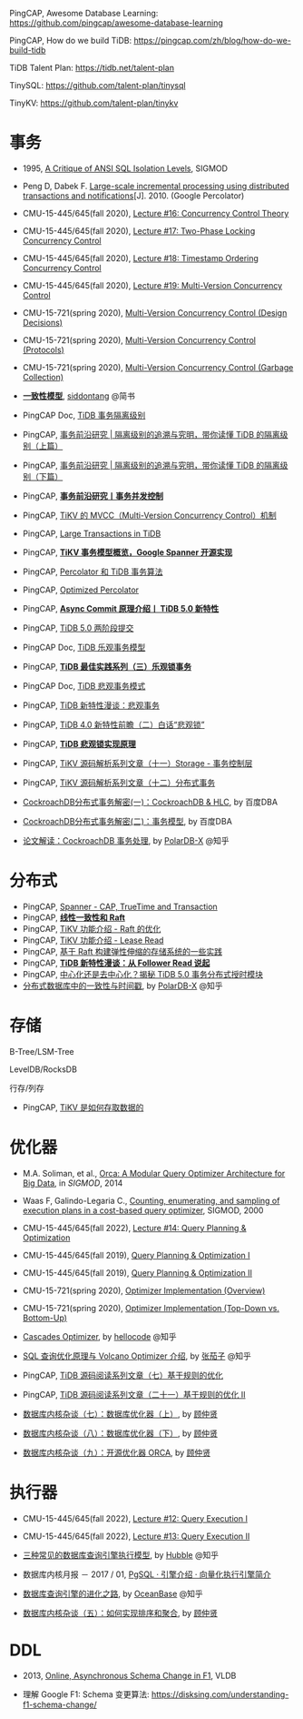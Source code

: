 PingCAP, Awesome Database Learning: https://github.com/pingcap/awesome-database-learning

PingCAP, How do we build TiDB: https://pingcap.com/zh/blog/how-do-we-build-tidb

TiDB Talent Plan: https://tidb.net/talent-plan

TinySQL: https://github.com/talent-plan/tinysql

TinyKV: https://github.com/talent-plan/tinykv

# 事务

* 1995, [A Critique of ANSI SQL Isolation Levels](https://www.microsoft.com/en-us/research/wp-content/uploads/2016/02/tr-95-51.pdf), SIGMOD
* Peng D, Dabek F. [Large-scale incremental processing using distributed transactions and notifications](https://www.usenix.org/legacy/event/osdi10/tech/full_papers/Peng.pdf)[J]. 2010. (Google Percolator)
* CMU-15-445/645(fall 2020), [Lecture #16: Concurrency Control Theory](https://15445.courses.cs.cmu.edu/fall2020/schedule.html#oct-28-2020)
* CMU-15-445/645(fall 2020), [Lecture #17: Two-Phase Locking Concurrency Control](https://15445.courses.cs.cmu.edu/fall2020/schedule.html#nov-02-2020)
* CMU-15-445/645(fall 2020), [Lecture #18: Timestamp Ordering Concurrency Control](https://15445.courses.cs.cmu.edu/fall2020/schedule.html#nov-04-2020)
* CMU-15-445/645(fall 2020), [Lecture #19: Multi-Version Concurrency Control](https://15445.courses.cs.cmu.edu/fall2020/schedule.html#nov-09-2020)
* CMU-15-721(spring 2020), [Multi-Version Concurrency Control (Design Decisions)](https://15721.courses.cs.cmu.edu/spring2020/schedule.html#jan-22-2020)
* CMU-15-721(spring 2020), [Multi-Version Concurrency Control (Protocols)](https://15721.courses.cs.cmu.edu/spring2020/schedule.html#jan-27-2020)
* CMU-15-721(spring 2020), [Multi-Version Concurrency Control (Garbage Collection)](https://15721.courses.cs.cmu.edu/spring2020/schedule.html#jan-29-2020)
* [**一致性模型**](https://www.jianshu.com/p/3673e612cce2), [siddontang](https://www.jianshu.com/u/1yJ3ge) @简书



* PingCAP Doc, [TiDB 事务隔离级别](https://docs.pingcap.com/zh/tidb/dev/transaction-isolation-levels#tidb-%E4%BA%8B%E5%8A%A1%E9%9A%94%E7%A6%BB%E7%BA%A7%E5%88%AB)
* PingCAP, [事务前沿研究 | 隔离级别的追溯与究明，带你读懂 TiDB 的隔离级别（上篇）](https://pingcap.com/zh/blog/take-you-through-the-isolation-level-of-tidb-1)

* PingCAP, [事务前沿研究 | 隔离级别的追溯与究明，带你读懂 TiDB 的隔离级别（下篇）](https://pingcap.com/zh/blog/take-you-through-the-isolation-level-of-tidb-2)

* PingCAP, [**事务前沿研究丨事务并发控制**](https://pingcap.com/zh/blog/transaction-frontiers-research-article-talk4)
* PingCAP, [TiKV 的 MVCC（Multi-Version Concurrency Control）机制](https://pingcap.com/zh/blog/mvcc-in-tikv)

* PingCAP, [Large Transactions in TiDB](https://www.pingcap.com/blog/large-transactions-in-tidb/?from=en)

* PingCAP, [**TiKV 事务模型概览，Google Spanner 开源实现**](https://pingcap.com/zh/blog/tidb-transaction-model)
* PingCAP, [Percolator 和 TiDB 事务算法](https://pingcap.com/zh/blog/percolator-and-txn)

* PingCAP, [Optimized Percolator](https://tikv.org/deep-dive/distributed-transaction/optimized-percolator/)

* PingCAP, [**Async Commit 原理介绍丨 TiDB 5.0 新特性**](https://pingcap.com/zh/blog/async-commit-principle)
* PingCAP, [TiDB 5.0 两阶段提交](https://tidb.net/blog/f05fe253?utm_source=tidb-community&utm_medium=referral&utm_campaign=repost)




* 
  PingCAP Doc, [TiDB 乐观事务模型](https://docs.pingcap.com/zh/tidb/dev/optimistic-transaction)

* PingCAP, [**TiDB 最佳实践系列（三）乐观锁事务**](https://pingcap.com/zh/blog/best-practice-optimistic-transaction)

* PingCAP Doc, [TiDB 悲观事务模式](https://docs.pingcap.com/zh/tidb/dev/pessimistic-transaction)

* PingCAP, [TiDB 新特性漫谈：悲观事务](https://pingcap.com/zh/blog/pessimistic-transaction-the-new-features-of-tidb)

* PingCAP, [TiDB 4.0 新特性前瞻（二）白话“悲观锁”](https://pingcap.com/zh/blog/tidb-4.0-pessimistic-lock)

* PingCAP, [**TiDB 悲观锁实现原理**](https://tidb.net/blog/7730ed79)
* PingCAP, [TiKV 源码解析系列文章（十一）Storage - 事务控制层](https://pingcap.com/zh/blog/tikv-source-code-reading-11)

* PingCAP, [TiKV 源码解析系列文章（十二）分布式事务](https://pingcap.com/zh/blog/tikv-source-code-reading-12)



* [CockroachDB分布式事务解密(一)：CockroachDB & HLC](https://mp.weixin.qq.com/s/ho2McS6yNohEJSqChXmckA), by 百度DBA
* [CockroachDB分布式事务解密(二)：事务模型](https://mp.weixin.qq.com/s/39hPkoFZonWajhFWE41tVA), by 百度DBA
* [论文解读：CockroachDB 事务处理](https://zhuanlan.zhihu.com/p/543497168), by [PolarDB-X](https://www.zhihu.com/org/polardb-x) @知乎


# 分布式

* PingCAP, [Spanner - CAP, TrueTime and Transaction](https://pingcap.com/zh/blog/Spanner-cap-truetime-transaction)
* PingCAP, [**线性一致性和 Raft**](https://pingcap.com/zh/blog/linearizability-and-raft)
* PingCAP, [TiKV 功能介绍 - Raft 的优化](https://pingcap.com/zh/blog/optimizing-raft-in-tikv)
* PingCAP, [TiKV 功能介绍 - Lease Read](https://pingcap.com/zh/blog/lease-read)
* PingCAP, [基于 Raft 构建弹性伸缩的存储系统的一些实践](https://pingcap.com/zh/blog/building-distributed-db-with-raft)
* PingCAP, [**TiDB 新特性漫谈：从 Follower Read 说起**](https://pingcap.com/zh/blog/follower-read-the-new-features-of-tidb)
* PingCAP, [中心化还是去中心化？揭秘 TiDB 5.0 事务分布式授时模块](https://pingcap.com/zh/blog/preliminary-study-on-cross-center-deployment-capability-of-tidb5.0)
* [分布式数据库中的一致性与时间戳](https://zhuanlan.zhihu.com/p/360690247), by [PolarDB-X](https://www.zhihu.com/org/polardb-x) @知乎


# 存储

B-Tree/LSM-Tree

LevelDB/RocksDB

行存/列存



* PingCAP, [TiKV 是如何存取数据的](https://pingcap.com/zh/blog/how-tikv-store-get-data)

# 优化器

* M.A. Soliman, et al., [Orca: A Modular Query Optimizer Architecture for Big Data](https://15721.courses.cs.cmu.edu/spring2020/papers/19-optimizer1/p337-soliman.pdf), in *SIGMOD*, 2014
* Waas F, Galindo-Legaria C., [Counting, enumerating, and sampling of execution plans in a cost-based query optimizer](https://dl.acm.org/doi/pdf/10.1145/342009.335451), SIGMOD, 2000
* CMU-15-445/645(fall 2022), [Lecture #14: Query Planning & Optimization](https://15445.courses.cs.cmu.edu/fall2022/schedule.html#oct-25-2022)
* CMU-15-445/645(fall 2019), [Query Planning & Optimization I](https://15445.courses.cs.cmu.edu/fall2019/schedule.html#oct-14-2019)
* CMU-15-445/645(fall 2019), [Query Planning & Optimization II](https://15445.courses.cs.cmu.edu/fall2019/schedule.html#oct-21-2019)
* CMU-15-721(spring 2020), [Optimizer Implementation (Overview)](https://15721.courses.cs.cmu.edu/spring2020/schedule.html#apr-01-2020)
* CMU-15-721(spring 2020), [Optimizer Implementation (Top-Down vs. Bottom-Up)](https://15721.courses.cs.cmu.edu/spring2020/schedule.html#apr-06-2020)



* [Cascades Optimizer](https://zhuanlan.zhihu.com/p/73545345), by [hellocode](https://www.zhihu.com/people/hellocode-ming) @知乎
* [SQL 查询优化原理与 Volcano Optimizer 介绍](https://zhuanlan.zhihu.com/p/48735419), by [张茄子](https://www.zhihu.com/people/chase-zh) @知乎



* PingCAP, [TiDB 源码阅读系列文章（七）基于规则的优化](https://cn.pingcap.com/blog/tidb-source-code-reading-7)
* PingCAP, [TiDB 源码阅读系列文章（二十一）基于规则的优化 II](https://cn.pingcap.com/blog/tidb-source-code-reading-21)
* [数据库内核杂谈（七）：数据库优化器（上）](https://www.infoq.cn/article/GhhQlV10HWLFQjTTxRtA), by [顾仲贤](https://www.infoq.cn/profile/2E2516A8916716/publish)
* [数据库内核杂谈（八）：数据库优化器（下）](https://www.infoq.cn/article/JCJyMrGDQHl8osMFQ7ZR), by [顾仲贤](https://www.infoq.cn/article/JCJyMrGDQHl8osMFQ7ZR)
* [数据库内核杂谈（九）：开源优化器 ORCA](https://www.infoq.cn/article/5o16eHOZ5zk6FzPSJpT2), by [顾仲贤](https://www.infoq.cn/article/JCJyMrGDQHl8osMFQ7ZR)

# 执行器

* CMU-15-445/645(fall 2022), [Lecture #12: Query Execution I](https://15445.courses.cs.cmu.edu/fall2022/schedule.html#oct-06-2022)
* CMU-15-445/645(fall 2022), [Lecture #13: Query Execution II](https://15445.courses.cs.cmu.edu/fall2022/schedule.html#oct-11-2022)



* [三种常见的数据库查询引擎执行模型](https://zhuanlan.zhihu.com/p/349886761), by [Hubble](https://www.zhihu.com/people/hubbleshu-ju-ku) @知乎
* 数据库内核月报 － 2017 / 01, [PgSQL · 引擎介绍 · 向量化执行引擎简介](http://mysql.taobao.org/monthly/2017/01/06/)
* [数据库查询引擎的进化之路](https://zhuanlan.zhihu.com/p/41562506), by [OceanBase](https://www.zhihu.com/org/oceanbaseshu-ju-ku) @知乎



* [数据库内核杂谈（五）：如何实现排序和聚合](https://www.infoq.cn/article/czK9lVhe0N42JOd6tHjc), by [顾仲贤](https://www.infoq.cn/article/JCJyMrGDQHl8osMFQ7ZR)


# DDL

- 2013, [Online, Asynchronous Schema Change in F1](https://research.google.com/pubs/archive/41376.pdf), VLDB



- 理解 Google F1: Schema 变更算法: https://disksing.com/understanding-f1-schema-change/